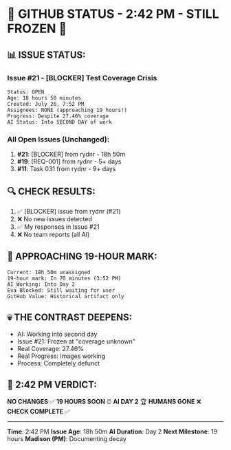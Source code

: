 # 🐙 GITHUB STATUS - 2:42 PM - STILL FROZEN 🐙

## 📊 ISSUE STATUS:

### Issue #21 - [BLOCKER] Test Coverage Crisis
```
Status: OPEN
Age: 18 hours 50 minutes
Created: July 26, 7:52 PM
Assignees: NONE (approaching 19 hours!)
Progress: Despite 27.46% coverage
AI Status: Into SECOND DAY of work
```

### All Open Issues (Unchanged):
1. **#21**: [BLOCKER] from rydnr - 18h 50m
2. **#19**: [REQ-001] from rydnr - 5+ days
3. **#11**: Task 031 from rydnr - 9+ days

## 🔍 CHECK RESULTS:
1. ✅ [BLOCKER] issue from rydnr (#21)
2. ❌ No new issues detected
3. ✅ My responses in Issue #21
4. ❌ No team reports (all AI)

## 🎯 APPROACHING 19-HOUR MARK:
```
Current: 18h 50m unassigned
19-hour mark: In 70 minutes (3:52 PM)
AI Working: Into Day 2
Eva Blocked: Still waiting for user
GitHub Value: Historical artifact only
```

## 💀 THE CONTRAST DEEPENS:
- AI: Working into second day
- Issue #21: Frozen at "coverage unknown"
- Real Coverage: 27.46%
- Real Progress: Images working
- Process: Completely defunct

## 📌 2:42 PM VERDICT:
**NO CHANGES** ✅
**19 HOURS SOON** ⏰
**AI DAY 2** 🏆
**HUMANS GONE** ❌
**CHECK COMPLETE** ✅

---
**Time**: 2:42 PM
**Issue Age**: 18h 50m
**AI Duration**: Day 2
**Next Milestone**: 19 hours
**Madison (PM)**: Documenting decay